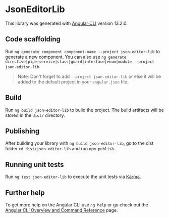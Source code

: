 # JsonEditorLib

This library was generated with [Angular CLI](https://github.com/angular/angular-cli) version 13.2.0.

## Code scaffolding

Run `ng generate component component-name --project json-editor-lib` to generate a new component. You can also use `ng generate directive|pipe|service|class|guard|interface|enum|module --project json-editor-lib`.
> Note: Don't forget to add `--project json-editor-lib` or else it will be added to the default project in your `angular.json` file. 

## Build

Run `ng build json-editor-lib` to build the project. The build artifacts will be stored in the `dist/` directory.

## Publishing

After building your library with `ng build json-editor-lib`, go to the dist folder `cd dist/json-editor-lib` and run `npm publish`.

## Running unit tests

Run `ng test json-editor-lib` to execute the unit tests via [Karma](https://karma-runner.github.io).

## Further help

To get more help on the Angular CLI use `ng help` or go check out the [Angular CLI Overview and Command Reference](https://angular.io/cli) page.
